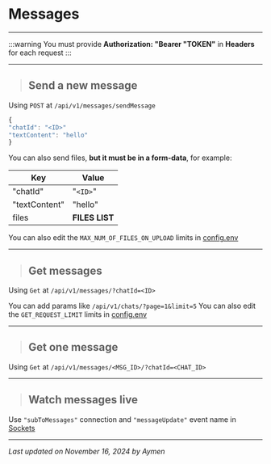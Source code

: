 # Messages

---

:::warning
You must provide **Authorization: "Bearer "TOKEN"** in **Headers** for each request
:::

---

> ## Send a new message

Using `POST` at `/api/v1/messages/sendMessage`

```javascript
{
"chatId": "<ID>"
"textContent": "hello"
}
```

You can also send files, **but it must be in a form-data**, for example:

| Key           | Value          |
| ------------- | -------------- |
| "chatId"      | "`<ID>`"       |
| "textContent" | "hello"        |
| files         | **FILES LIST** |

You can also edit the `MAX_NUM_OF_FILES_ON_UPLOAD` limits in [config.env](/docs/API/Config)

---

> ## Get messages

Using `Get` at `/api/v1/messages/?chatId=<ID>`

You can add params like `/api/v1/chats/?page=1&limit=5`
You can also edit the `GET_REQUEST_LIMIT` limits in [config.env](/docs/API/Config)

---

> ## Get one message

Using `Get` at `/api/v1/messages/<MSG_ID>/?chatId=<CHAT_ID>`

---

> ## Watch messages live

Use `"subToMessages"` connection and `"messageUpdate"` event name in [Sockets](/docs/API/Sockets)

---

_Last updated on November 16, 2024 by Aymen_
